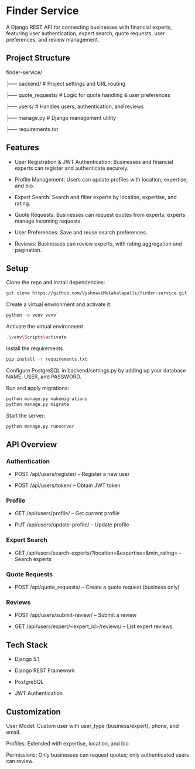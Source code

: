 # Finder Service
A Django REST API for connecting businesses with financial experts, featuring user authentication, expert search, quote requests, user preferences, and review management.

## Project Structure

finder-service/

├── backend/               # Project settings and URL routing

├── quote_requests/        # Logic for quote handling & user preferences

├── users/                 # Handles users, authentication, and reviews

├── manage.py              # Django management utility

├── requirements.txt

## Features
- User Registration & JWT Authentication: Businesses and financial experts can register and authenticate securely.

- Profile Management: Users can update profiles with location, expertise, and bio.

- Expert Search: Search and filter experts by location, expertise, and rating.

- Quote Requests: Businesses can request quotes from experts; experts manage incoming requests.

- User Preferences: Save and reuse search preferences.

- Reviews: Businesses can review experts, with rating aggregation and pagination.

## Setup
Clone the repo and install dependencies:

```bash
git clone https://github.com/VyshnaviMulakalapalli/finder-service.git
```

Create a virtual environment and activate it:

```bash
python -m venv venv`
```

Activate the virtual environment

```bash
.\venv\Scripts\activate
```

Install the requirements

```bash
pip install -r requirements.txt
```

Configure PostgreSQL in backend/settings.py by adding up your database NAME, USER, and PASSWORD.

Run and apply migrations:

```bash
python manage.py makemigrations
python manage.py migrate
```


Start the server:

```bash
python manage.py runserver
```

## API Overview

### Authentication

- POST /api/users/register/ – Register a new user

- POST /api/users/token/ – Obtain JWT token

### Profile

- GET /api/users/profile/ – Get current profile

- PUT /api/users/update-profile/ – Update profile

### Expert Search

- GET /api/users/search-experts/?location=&expertise=&min_rating= – Search experts

### Quote Requests

- POST /api/quote_requests/ – Create a quote request (business only)

### Reviews

- POST /api/users/submit-review/ – Submit a review

- GET /api/users/expert/<expert_id>/reviews/ – List expert reviews

## Tech Stack
- Django 5.1

- Django REST Framework

- PostgreSQL

- JWT Authentication

## Customization
User Model: Custom user with user_type (business/expert), phone, and email.

Profiles: Extended with expertise, location, and bio.

Permissions: Only businesses can request quotes; only authenticated users can review.

